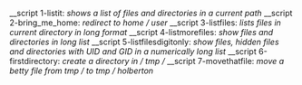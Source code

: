 __script 1-listit: _shows a list of files and directories in a current path_
__script 2-bring_me_home: _redirect to home / user_
__script 3-listfiles: _lists files in current directory in long format_
__script 4-listmorefiles: _show files and directories in long list_
__script 5-listfilesdigitonly: _show files, hidden files and directories with UID and GID in a numerically long list_
__script 6-firstdirectory: _create a directory in / tmp /_
__script 7-movethatfile: _move a betty file from tmp / to tmp / holberton_

